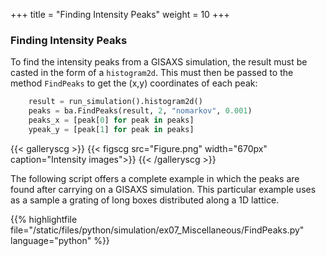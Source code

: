 +++
title = "Finding Intensity Peaks"
weight = 10
+++

### Finding Intensity Peaks

To find the intensity peaks from a GISAXS simulation, the result must be casted in the form of a `histogram2d`. This must then be passed to the method `FindPeaks` to get the (x,y) coordinates of each peak:

```python
    result = run_simulation().histogram2d()
    peaks = ba.FindPeaks(result, 2, "nomarkov", 0.001)
    peaks_x = [peak[0] for peak in peaks]
    ypeak_y = [peak[1] for peak in peaks]
```

{{< galleryscg >}}
{{< figscg src="Figure.png" width="670px" caption="Intensity images">}}
{{< /galleryscg >}}

The following script offers a complete example in which the peaks are found after carrying on a GISAXS simulation. This particular example uses as a sample a grating of long boxes distributed along a 1D lattice.

{{% highlightfile file="/static/files/python/simulation/ex07_Miscellaneous/FindPeaks.py" language="python" %}}
